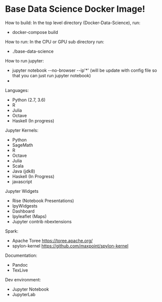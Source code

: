 Base Data Science Docker Image!
===================
How to build:
In the top level directory (Docker-Data-Science), run:

 - docker-compose build

How to run:
In the CPU or GPU sub directory run:

 - ./base-data-science

How to run jupyter:

 - jupyter notebook --no-browser --ip'*' (will be update with config file so that you can just run jupyter notebook)
 - 
Languages:

 - Python (2.7, 3.6)
 - R
 - Julia
 - Octave
 - Haskell (In progress)

Jupyter Kernels:

 - Python
 - SageMath
 - R
 - Octave
 - Julia
 - Scala
 - Java (jdk8)
 - Haskell (In Progress)
 - javascript

Jupyter Widgets

 - Rise (Notebook Presentations)
 - IpyWidgests
 - Dashboard
 - Ipyleaflet (Maps)
 - Jupyter contrib nbextensions

Spark:

 - Apache Toree https://toree.apache.org/
 - spylon-kernel https://github.com/maxpoint/spylon-kernel

Documentation:

 - Pandoc
 - TexLive

Dev environment:

 - Jupyter Notebook
 - JupyterLab